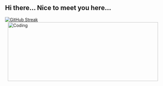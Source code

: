## Hi there... Nice to meet you here...

[![GitHub Streak](https://github-readme-streak-stats.herokuapp.com?user=DevAugustomelo&theme=codestackr&border_radius=5)](https://git.io/streak-stats)
<img align="right" alt="Coding" width="495" height="195" src="https://media1.tenor.com/m/1mwdqr51emcAAAAC/test-typing.gif">
##



